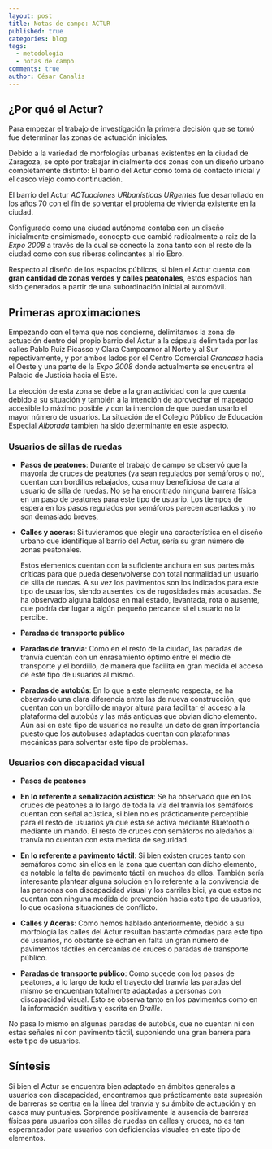 ```yaml
---
layout: post
title: Notas de campo: ACTUR
published: true
categories: blog
tags:
  - metodología
  - notas de campo
comments: true
author: César Canalís
---
```


## ¿Por qué el Actur?

Para empezar el trabajo de investigación la primera decisión que se tomó fue determinar las zonas de actuación iniciales.

Debido a la variedad de morfologías urbanas existentes en la ciudad de Zaragoza, se optó por trabajar inicialmente dos zonas con un diseño urbano completamente distinto: El barrio del Actur como toma de contacto inicial y el casco viejo como continuación.

El barrio del Actur *ACTuaciones URbanísticas URgentes* fue desarrollado en los años 70 con el fin de solventar el problema de vivienda existente en la ciudad.

Configurado como una ciudad autónoma contaba con un diseño inicialmente ensimismado, concepto que cambió radicalmente a raiz de la *Expo 2008* a través de la cual se conectó la zona tanto con el resto de la ciudad como con sus riberas colindantes al rio Ebro.

Respecto al diseño de los espacios públicos, si bien el Actur cuenta con **gran cantidad de zonas verdes y calles peatonales**, estos espacios han sido generados a partir de una subordinación inicial al automóvil.


## Primeras aproximaciones

Empezando con el tema que nos concierne, delimitamos la zona de actuación dentro del propio barrio del Actur a la cápsula delimitada por las calles Pablo Ruiz Picasso y Clara Campoamor al Norte y al Sur repectivamente, y por ambos lados por el Centro Comercial *Grancasa* hacia el Oeste y una parte de la *Expo 2008* donde actualmente se encuentra el Palacio de Justicia hacia el Este.


La elección de esta zona se debe a la gran actividad con la que cuenta debido a su situación y también a la intención de aprovechar el mapeado accesible lo máximo posible y con la intención de que puedan usarlo el mayor número de usuarios. La situación de el Colegio Público de Educación Especial *Alborada* tambien ha sido determinante en este aspecto.

### Usuarios de sillas de ruedas

* **Pasos de peatones**: Durante el trabajo de campo se observó que la mayoría de cruces de peatones (ya sean regulados por semáforos o no), cuentan con bordillos rebajados, cosa muy beneficiosa de cara al usuario de silla de ruedas. No se ha encontrado ninguna barrera física en un paso de peatones para este tipo de usuario.
  Los tiempos de espera en los pasos regulados por semáforos parecen acertados y no son demasiado breves,

* **Calles y aceras**: Si tuvieramos que elegir una característica en el diseño urbano que identifique al barrio del Actur, sería su gran número de zonas peatonales.

  Estos elementos cuentan con la suficiente anchura en sus partes más críticas para que pueda desenvolverse con total normalidad un usuario de silla de ruedas. A su vez los pavimentos son los indicados para este tipo de usuarios, siendo ausentes los de rugosidades más acusadas.
  Se ha observado alguna baldosa en mal estado, levantada, rota o ausente, que podría dar lugar a algún pequeño percance si el usuario no la percibe.

* **Paradas de transporte público**

 * **Paradas de tranvía**: Como en el resto de la ciudad, las paradas de tranvía cuentan con un enrasamiento óptimo entre el medio de transporte y el bordillo, de manera que facilita en gran medida el acceso de este tipo de usuarios al mismo.

 * **Paradas de autobús**: En lo que a este elemento respecta, se ha observado una clara diferencia entre las de nueva construcción, que cuentan con un bordillo de mayor altura para facilitar el acceso a la plataforma del autobús y las más antiguas que obvian dicho elemento.
   Aún así en este tipo de usuarios no resulta un dato de gran importancia puesto que los autobuses adaptados cuentan con plataformas mecánicas para solventar este tipo de problemas.

### Usuarios con discapacidad visual

* **Pasos de peatones**

 * **En lo referente a señalización acústica**: Se ha observado que en los cruces de peatones a lo largo de toda la vía del tranvía los semáforos cuentan con señal acústica, si bien no es prácticamente perceptible para el resto de usuarios ya que esta se activa mediante Bluetooth o mediante un mando.
 El resto de cruces con semáforos no aledaños al tranvía no cuentan con esta medida de seguridad.

 * **En lo referente a pavimento táctil**: Si bien existen cruces tanto con semáforos como sin ellos en la zona que cuentan con dicho elemento, es notable la falta de pavimento táctil en muchos de ellos.
 También sería interesante plantear alguna solución en lo referente a la convivencia de las personas con discapacidad visual y los carriles bici, ya que estos no cuentan con ninguna medida de prevención hacia este tipo de usuarios, lo que ocasiona situaciones de conflicto.

* **Calles y Aceras**: Como hemos hablado anteriormente, debido a su morfología las calles del Actur resultan bastante cómodas para este tipo de usuarios, no obstante se echan en falta un gran número de pavimentos táctiles en cercanías de cruces o paradas de transporte público.

* **Paradas de transporte público**: Como sucede con los pasos de peatones, a lo largo de todo el trayecto del tranvía las paradas del mismo se encuentran totalmente adaptadas a personas con discapacidad visual. Esto se observa tanto en los pavimentos como en la información auditiva y escrita en *Braille*.

 No pasa lo mismo en algunas paradas de autobús, que no cuentan ni con estas señales ni con pavimento táctil, suponiendo una gran barrera para este tipo de usuarios.

## Síntesis

Si bien el Actur se encuentra bien adaptado en ámbitos generales a usuarios con discapacidad, encontramos que prácticamente esta supresión de barreras se centra en la línea del tranvía y su ámbito de actuación y en casos muy puntuales.
Sorprende positivamente la ausencia de barreras físicas para usuarios con sillas de ruedas en calles y cruces, no es tan esperanzador para usuarios con deficiencias visuales en este tipo de elementos.
